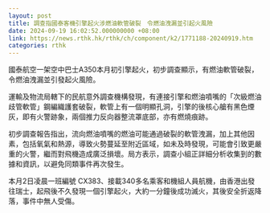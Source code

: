 ```yaml
---
layout: post
title: 調查指國泰客機引擎起火涉燃油軟管破裂　令燃油洩漏並引起火風險
date: 2024-09-19 16:02:52.000000000 +08:00
link: https://news.rthk.hk/rthk/ch/component/k2/1771188-20240919.htm
categories: rthk
---
```


國泰航空一架空中巴士A350本月初引擎起火，初步調查顯示，有燃油軟管破裂，令燃油洩漏並引發起火風險。

運輸及物流局轄下的民航意外調查機構發現，有連接引擎和燃油噴嘴的「次級燃油歧管軟管」鋼編織護套破裂，軟管上有一個明顯孔洞，引擎的後核心艙有黑色煙灰，即有火警跡象，兩個推力反向器整流罩底部，亦有燃燒痕跡。

初步調查報告指出，流向燃油噴嘴的燃油可能通過破裂的軟管洩漏，加上其他因素，包括氧氣和熱源，導致火勢蔓延至附近區域，如未及時發現，可能會引致更嚴重的火警，繼而對飛機造成廣泛損壞。局方表示，調查小組正詳細分析收集到的數據和資訊，以避免同類事件再次發生。

本月2日凌晨一班編號 CX383、接載340多名乘客和機組人員航機，由香港出發往瑞士，起飛後不久發現一個引擎起火，大約一分鐘後成功滅火，其後安全折返降落，事件中無人受傷。
